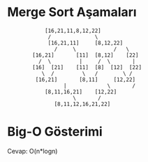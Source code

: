# Merge Sort Aşamaları
				[16,21,11,8,12,22]
				 /              \
			     [16,21,11]		[8,12,22]	
			       /     \            /   \
			[16,21]       [11]  [8,12]    [22]
			  /  \	       |     /  \       |
			[16]  [21]    [11]  [8]  [12]  [22]
 			   \  /         \   /        \ /
  			 [16,21]       [8,11]     [12,22]
                      |             \       /                
				[8,11,16,21]    [12,22]
				         \       /
				   [8,11,12,16,21,22]
				
# Big-O Gösterimi
Cevap: O(n*logn)